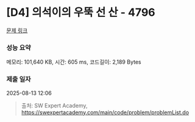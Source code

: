 # [D4] 의석이의 우뚝 선 산 - 4796 

[문제 링크](https://swexpertacademy.com/main/code/problem/problemDetail.do?contestProbId=AWS2h6AKBCoDFAVT) 

### 성능 요약

메모리: 101,640 KB, 시간: 605 ms, 코드길이: 2,189 Bytes

### 제출 일자

2025-08-13 12:06



> 출처: SW Expert Academy, https://swexpertacademy.com/main/code/problem/problemList.do